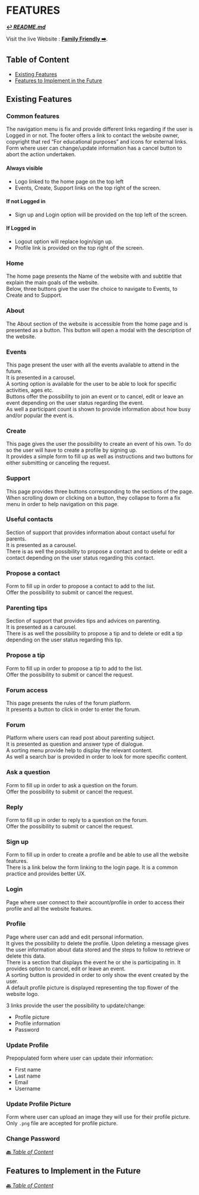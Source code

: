 # FEATURES

**[:leftwards_arrow_with_hook: *README.md*](README.md)**

Visit the live Website : **[Family Friendly :arrow_right:](https://family-friendly-app.herokuapp.com/)**.

## Table of Content

* [Existing Features](#Existing-Features)
* [Features to Implement in the Future](#Features-to-Implement-in-the-Future)

## Existing Features

### Common features

The navigation menu is fix and provide different links regarding if the user is Logged in or not.
The footer offers a link to contact the website owner, copyright that red “For educational purposes” and icons for external links.  
Form where user can change/update information has a cancel button to abort the action undertaken.

#### Always visible

* Logo linked to the home page on the top left
* Events, Create, Support links on the top right of the screen.

#### If not Logged in

* Sign up and Login option will be provided on the top left of the screen.

#### If Logged in

* Logout option will replace login/sign up.
* Profile link is provided on the top right of the screen.

### Home

The home page presents the Name of the website with and subtitle that explain the main goals of the website.  
Below, three buttons give the user the choice to navigate to Events, to Create and to Support.

### About

The About section of the website is accessible from the home page and is presented as a button. This button will open a modal with the description of the website.

### Events

This page present the user with all the events available to attend in the future.  
It is presented in a carousel.  
A sorting option is available for the user to be able to look for specific activities, ages etc.  
Buttons offer the possibility to join an event or to cancel, edit or leave an event depending on the user status regarding the event.  
As well a participant count is shown to provide information about how busy and/or popular the event is.

### Create

This page gives the user the possibility to create an event of his own. To do so the user will have to create a profile by signing up.  
It provides a simple form to fill up as well as instructions and two buttons for either submitting or canceling the request.

### Support

This page provides three buttons corresponding to the sections of the page. When scrolling down or clicking on a button, they collapse to form a fix menu in order to help navigation on this page.

### Useful contacts

Section of support that provides information about contact useful for parents.  
It is presented as a carousel.  
There is as well the possibility to propose a contact and to delete or edit a contact depending on the user status regarding this contact.

### Propose a contact

Form to fill up in order to propose a contact to add to the list.  
Offer the possibility to submit or cancel the request.

### Parenting tips

Section of support that provides tips and advices on parenting.  
It is presented as a carousel.  
There is as well the possibility to propose a tip and to delete or edit a tip depending on the user status regarding this tip.

### Propose a tip

Form to fill up in order to propose a tip to add to the list.  
Offer the possibility to submit or cancel the request.

### Forum access

This page presents the rules of the forum platform.  
It presents a button to click in order to enter the forum.

### Forum

Platform where users can read post about parenting subject.  
It is presented as question and answer type of dialogue.  
A sorting menu provide help to display the relevant content.  
As well a search bar is provided in order to look for more specific content.

### Ask a question

Form to fill up in order to ask a question on the forum.  
Offer the possibility to submit or cancel the request.

### Reply

Form to fill up in order to reply to a question on the forum.  
Offer the possibility to submit or cancel the request.

### Sign up

Form to fill up in order to create a profile and be able to use all the website features.  
There is a link below the form linking to the login page. It is a common practice and provides better UX.

### Login

Page where user connect to their account/profile in order to access their profile and all the website features.

### Profile

Page where user can add and edit personal information.  
It gives the possibility to delete the profile. Upon deleting a message gives the user information about data stored and the steps to follow to retrieve or delete this data.  
There is a section that displays the event he or she is participating in. It provides option to cancel, edit or leave an event.  
A sorting button is provided in order to only show the event created by the user.  
A default profile picture is displayed representing the top flower of the website logo.  

3 links provide the user the possibility to update/change:

* Profile picture
* Profile information
* Password

### Update Profile

Prepopulated form where user can update their information:

* First name
* Last name
* Email
* Username

### Update Profile Picture

Form where user can upload an image they will use for their profile picture.  
Only ``.png`` file are accepted for profile picture.

### Change Password

[**:back:** *Table of Content*](#Table-of-Content)

## Features to Implement in the Future

[**:back:** *Table of Content*](#Table-of-Content)